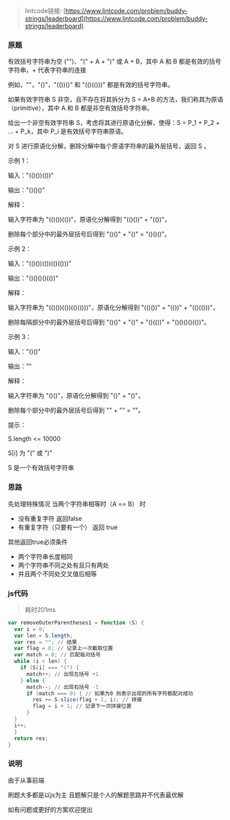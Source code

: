 > lintcode链接: [https://www.lintcode.com/problem/buddy-strings/leaderboard](https://www.lintcode.com/problem/buddy-strings/leaderboard)
### 原题
有效括号字符串为空 ("")、"(" + A + ")" 或 A + B，其中 A 和 B 都是有效的括号字符串，+ 代表字符串的连接

例如，""，"()"，"(())()" 和 "(()(()))" 都是有效的括号字符串。

如果有效字符串 S 非空，且不存在将其拆分为 S = A+B 的方法，我们称其为原语（primitive），其中 A 和 B 都是非空有效括号字符串。

给出一个非空有效字符串 S，考虑将其进行原语化分解，使得：S = P_1 + P_2 + ... + P_k，其中 P_i 是有效括号字符串原语。

对 S 进行原语化分解，删除分解中每个原语字符串的最外层括号，返回 S 。

示例 1：

输入："(()())(())"

输出："()()()"

解释：

输入字符串为 "(()())(())"，原语化分解得到 "(()())" + "(())"，

删除每个部分中的最外层括号后得到 "()()" + "()" = "()()()"。

示例 2：

输入："(()())(())(()(()))"

输出："()()()()(())"

解释：

输入字符串为 "(()())(())(()(()))"，原语化分解得到 "(()())" + "(())" + "(()(()))"，

删除每隔部分中的最外层括号后得到 "()()" + "()" + "()(())" = "()()()()(())"。

示例 3：

输入："()()"

输出：""

解释：

输入字符串为 "()()"，原语化分解得到 "()" + "()"，

删除每个部分中的最外层括号后得到 "" + "" = ""。


提示：

S.length <= 10000

S[i] 为 "(" 或 ")"

S 是一个有效括号字符串
### 思路
先处理特殊情况 当两个字符串相等时（A == B） 时
 - 没有重复字符 返回false 
 - 有重复字符（只要有一个） 返回 true

其他返回true必须条件
- 两个字符串长度相同
- 两个字符串不同之处有且只有两处
- 并且两个不同处交叉值后相等

### js代码 
> 耗时201ms
``` PowerShell
var removeOuterParentheses1 = function (S) {
  var i = 0;
  var len = S.length;
  var res = ""; // 结果
  var flag = 0; // 记录上一次截取位置
  var match = 0; // 匹配每对括号   
  while (i < len) {
    if (S[i] === "(") {
      match++; // 出现左括号 +1
    } else {
      match--; // 出现右括号 -1 
      if (match === 0) { // 如果为0 则表示出现的所有字符都配对成功
        res += S.slice(flag + 1, i); // 拼接
        flag = i + 1; // 记录下一次拼接位置
      }
  }
  i++;
  }
  return res;
}
```

### 说明
由于从事前端

刷题大多都是以js为主 且题解只是个人的解题思路并不代表最优解  

如有问题或更好的方案欢迎提出
